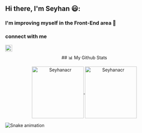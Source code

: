 ## Hi there, I'm Seyhan 😃:
### I'm improving myself in the Front-End area :muscle:

### connect with me
<a href="https://www.linkedin.com/in/seyhan-acar-5b8947186/">
<img align="left" alt="Shubham LinkdeIN" width="22px" src="https://cdn.jsdelivr.net/npm/simple-icons@v3/icons/linkedin.svg" />
</a>
<br>
<p align="center">
## 📊 My Github Stats
<p>  
<p align="center">
<a href="https://github.com/Seyhanacr">
  <img height="165em" align="center" src="https://github-readme-stats.vercel.app/api?username=Seyhanacr&show_icons=true&locale=en&theme=algolia&include_all_commits=true&count_private=true" alt="Seyhanacr"/>
  <img height="165em" align="center" src="https://github-readme-stats.vercel.app/api/top-langs?username=Seyhanacr&show_icons=true&locale=en&layout=compact&langs_count=8&theme=algolia" alt="Seyhanacr"/>
</a>
</p>


![Snake animation](https://svgshare.com/i/_CU.svg)
